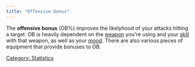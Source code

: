 ```yaml
---
title: "Offensive bonus"
---
```


The **offensive bonus** (OB%) improves the likelyhood of your attacks
hitting a target. OB is heavily dependent on the
[weapon](weapon "wikilink") you're using and your
[skill](skill "wikilink") with that weapon, as well as your
[mood](mood "wikilink"). There are also various pieces of equipment that
provide bonuses to OB.

[Category: Statistics](Category:_Statistics "wikilink")